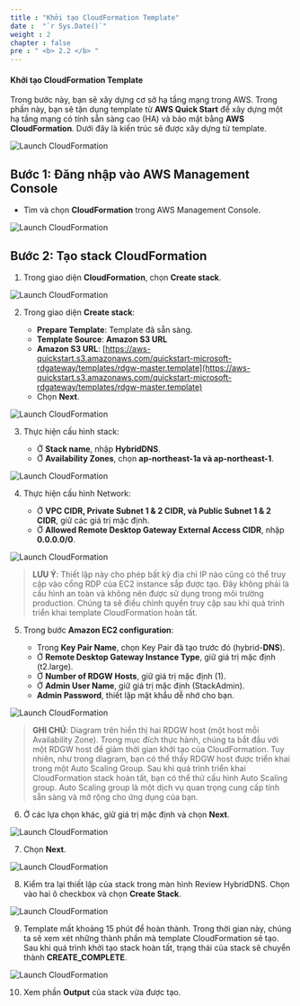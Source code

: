 ```yaml
---
title : "Khởi tạo CloudFormation Template"
date :  "`r Sys.Date()`" 
weight : 2
chapter : false
pre : " <b> 2.2 </b> "
---
```


#### Khởi tạo CloudFormation Template

Trong bước này, bạn sẽ xây dựng cơ sở hạ tầng mạng trong AWS. Trong phần này, bạn sẽ tận dụng template từ **AWS Quick Start** để xây dựng một hạ tầng mạng có tính sẵn sàng cao (HA) và bảo mật bằng **AWS CloudFormation**. Dưới đây là kiến trúc sẽ được xây dựng từ template.

![Launch CloudFormation](/images/2-Pre/0002.png?featherlight=false&width=45pc)

## Bước 1: Đăng nhập vào AWS Management Console

- Tìm và chọn **CloudFormation** trong AWS Management Console.

![Launch CloudFormation](/images/2.2-LaunchCloudFormation/0001.png?featherlight=false&width=90pc)

## Bước 2: Tạo stack CloudFormation

1. Trong giao diện **CloudFormation**, chọn **Create stack**.

![Launch CloudFormation](/images/2.2-LaunchCloudFormation/0002.png?featherlight=false&width=90pc)

2. Trong giao diện **Create stack**:

   - **Prepare Template**: Template đã sẵn sàng.
   - **Template Source**: **Amazon S3 URL**
   - **Amazon S3 URL**: [https://aws-quickstart.s3.amazonaws.com/quickstart-microsoft-rdgateway/templates/rdgw-master.template](https://aws-quickstart.s3.amazonaws.com/quickstart-microsoft-rdgateway/templates/rdgw-master.template)
   - Chọn **Next**.

![Launch CloudFormation](/images/2.2-LaunchCloudFormation/0003.png?featherlight=false&width=90pc)

3. Thực hiện cấu hình stack:

   - Ở **Stack name**, nhập **HybridDNS**.
   - Ở **Availability Zones**, chọn **ap-northeast-1a và ap-northeast-1**.

![Launch CloudFormation](/images/2.2-LaunchCloudFormation/0004.png?featherlight=false&width=90pc)

4. Thực hiện cấu hình Network:

   - Ở **VPC CIDR, Private Subnet 1 & 2 CIDR, và Public Subnet 1 & 2 CIDR**, giữ các giá trị mặc định.
   - Ở **Allowed Remote Desktop Gateway External Access CIDR**, nhập **0.0.0.0/0**.

![Launch CloudFormation](/images/2.2-LaunchCloudFormation/0005.png?featherlight=false&width=90pc)

> **LƯU Ý**: Thiết lập này cho phép bất kỳ địa chỉ IP nào cũng có thể truy cập vào cổng RDP của EC2 instance sắp được tạo. Đây không phải là cấu hình an toàn và không nên được sử dụng trong môi trường production. Chúng ta sẽ điều chỉnh quyền truy cập sau khi quá trình triển khai template CloudFormation hoàn tất.

5. Trong bước **Amazon EC2 configuration**:

   - Trong **Key Pair Name**, chọn Key Pair đã tạo trước đó (hybrid-**DNS**).
   - Ở **Remote Desktop Gateway Instance Type**, giữ giá trị mặc định (t2.large).
   - Ở **Number of RDGW Hosts**, giữ giá trị mặc định (1).
   - Ở **Admin User Name**, giữ giá trị mặc định (StackAdmin).
   - **Admin Password**, thiết lập mật khẩu dễ nhớ cho bạn.

![Launch CloudFormation](/images/2.2-LaunchCloudFormation/0006.png?featherlight=false&width=90pc)

> **GHI CHÚ**: Diagram trên hiển thị hai RDGW host (một host mỗi Availability Zone). Trong mục đích thực hành, chúng ta bắt đầu với một RDGW host để giảm thời gian khởi tạo của CloudFormation. Tuy nhiên, như trong diagram, bạn có thể thấy RDGW host được triển khai trong một Auto Scaling Group. Sau khi quá trình triển khai CloudFormation stack hoàn tất, bạn có thể thử cấu hình Auto Scaling group. Auto Scaling group là một dịch vụ quan trọng cung cấp tính sẵn sàng và mở rộng cho ứng dụng của bạn.

6. Ở các lựa chọn khác, giữ giá trị mặc định và chọn **Next**.

![Launch CloudFormation](/images/2.2-LaunchCloudFormation/0007.png?featherlight=false&width=90pc)

7. Chọn **Next**.

![Launch CloudFormation](/images/2.2-LaunchCloudFormation/0008.png?featherlight=false&width=90pc)

8. Kiểm tra lại thiết lập của stack trong màn hình Review HybridDNS. Chọn vào hai ô checkbox và chọn **Create Stack**.

![Launch CloudFormation](/images/2.2-LaunchCloudFormation/0009.png?featherlight=false&width=90pc)

9. Template mất khoảng 15 phút để hoàn thành. Trong thời gian này, chúng ta sẽ xem xét những thành phần mà template CloudFormation sẽ tạo. Sau khi quá trình khởi tạo stack hoàn tất, trạng thái của stack sẽ chuyển thành **CREATE_COMPLETE**.

![Launch CloudFormation](/images/2.2-LaunchCloudFormation/00010.png?featherlight=false&width=90pc)

10. Xem phần **Output** của stack vừa được tạo.



